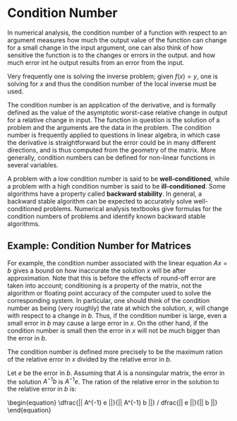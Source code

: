# Condition Number

In numerical analysis, the condition number of a function with respect to
an argument measures how much the output value of the function can change
for a small change in the input argument, one can also think of how
sensitive the function is to the changes or errors in the output. and how
much error int he output results from an error from the input.

Very frequently one is solving the inverse problem; given $f(x) = y$, one
is solving for $x$ and thus the condition number of the local inverse must
be used.

The condition number is an application of the derivative, and is formally
defined as the value of the asymptotic worst-case relative change in
output for a relative change in input. The function in question is the
solution of a problem and the arguments are the data in the problem. The
condition number is frequently applied to questions in linear algebra, in
which case the derivative is straightforward but the error could be in
many different directions, and is thus computed from the geometry of the
matrix. More generally, condition numbers can be defined for non-linear
functions in several variables.

A problem with a low condition number is said to be **well-conditioned**,
while a problem with a high condition number is said to be
**ill-conditioned**. Some algorithms have a property called **backward
stability**. In general, a backward stable algorithm can be expected to
accurately solve well-conditioned problems. Numerical analysis textbooks
give formulas for the condition numbers of problems and identify known
backward stable algorithms.



## Example: Condition Number for Matrices

For example, the condition number associated with the linear equation $Ax
= b$ gives a bound on how inaccurate the solution $x$ will be after
approximation. Note that this is before the effects of round-off error are
taken into account; conditioning is a property of the matrix, not the
algorithm or floating point accuracy of the computer used to solve the
corresponding system. In particular, one should think of the condition
number as being (very roughly) the rate at which the solution, $x$, will
change with respect to a change in $b$. Thus, if the condition number is
large, even a small error in $b$ may cause a large error in $x$. On the other
hand, if the condition number is small then the error in $x$ will not be
much bigger than the error in $b$.

The condition number is defined more precisely to be the maximum ration of
the relative error in $x$ divided by the relative error in $b$.

Let $e$ be the error in $b$. Assuming that $A$ is a nonsingular matrix,
the error in the solution $A^{-1} b$ is $A^{-1} e$. The ration of the
relative error in the solution to the relative error in $b$ is:

\begin{equation}
  \dfrac{|| A^{-1} e ||}{|| A^{-1} b ||} / dfrac{|| e ||}{|| b ||}
\end{equation}
